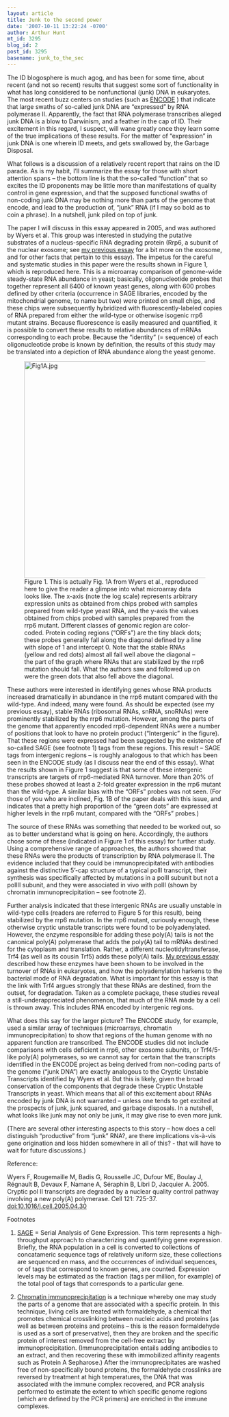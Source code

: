 ```yaml
---
layout: article
title: Junk to the second power
date: '2007-10-11 13:22:24 -0700'
author: Arthur Hunt
mt_id: 3295
blog_id: 2
post_id: 3295
basename: junk_to_the_sec
---
```

The ID blogosphere is much agog, and has been for some time, about recent (and not so recent) results that suggest some sort of functionality in what has long considered to be nonfunctional (junk) DNA in eukaryotes.  The most recent buzz centers on studies (such as [ENCODE](http://www.genome.gov/10005107) ) that indicate that large swaths of so-called junk DNA are “expressed” by RNA polymerase II.  Apparently, the fact that RNA polymerase transcribes alleged junk DNA is a blow to Darwinism, and a feather in the cap of ID.  Their excitement in this regard, I suspect, will wane greatly once they learn some of the true implications of these results.   For the matter of “expression” in junk DNA is one wherein ID meets, and gets swallowed by, the Garbage Disposal.

What follows is a discussion of a relatively recent report that rains on the ID parade.  As is my habit, I’ll summarize the essay for those with short attention spans – the bottom line is that the so-called “function” that so excites the ID proponents may be little more than manifestations of quality control in gene expression, and that the supposed functional swaths of non-coding junk DNA may be nothing more than parts of the genome that encode, and lead to the production of, “junk” RNA (if I may so bold as to coin a phrase).  In a nutshell, junk piled on top of junk.

The paper I will discuss in this essay appeared in 2005, and was authored by Wyers et al.  This group was interested in studying the putative substrates of a nucleus-specific RNA degrading protein (Rrp6, a subunit of the nuclear exosome; see [my previous essay](http://pandasthumb.org/archives/2007/10/you-have-to-spe.html#more)  for a bit more on the exosome, and for other facts that pertain to this essay).  The impetus for the careful and systematic studies in this paper were the results shown in Figure 1, which is reproduced here.  This is a microarray comparison of genome-wide steady-state RNA abundance in yeast; basically, oligonucleotide probes that together represent all 6400 of known yeast genes, along with 600 probes defined by other criteria (occurrence in SAGE libraries, encoded by the mitochondrial genome, to name but two) were printed on small chips, and these chips were subsequently hybridized with fluorescently-labeled copies of RNA prepared from either the wild-type or otherwise isogenic rrp6 mutant strains.  Because fluorescence is easily measured and quantified, it is possible to convert these results to relative abundances of mRNAs corresponding to each probe.  Because the “identity” (= sequence) of each oligonucleotide probe is known by definition, the results of this study may be translated into a depiction of RNA abundance along the yeast genome.  

<figure>
<img src="http://pandasthumb.org/archives/Fig1A.jpg" alt="Fig1A.jpg" width="600" height="506" />
<figcaption markdown="span">
Figure 1.  This is actually Fig. 1A from Wyers et al., reproduced here to give the reader a glimpse into what microarray data looks like.  The x-axis (note the log scale) represents arbitrary expression units as obtained from chips probed with samples prepared from wild-type yeast RNA, and the y-axis the values obtained from chips probed with samples prepared from the rrp6 mutant.  Different classes of genomic region are color-coded.  Protein coding regions (“ORFs”) are the tiny black dots; these probes generally fall along the diagonal defined by a line with slope of 1 and intercept 0.  Note that the stable RNAs (yellow and red dots) almost all fall well above the diagonal – the part of the graph where RNAs that are stabilized by the rrp6 mutation should fall.  What the authors saw and followed up on were the green dots that also fell above the diagonal.  

</figcaption>
</figure>

These authors were interested in identifying genes whose RNA products increased dramatically in abundance in the rrp6 mutant compared with the wild-type.  And indeed, many were found.  As should be expected (see my previous essay), stable RNAs (ribosomal RNAs, snRNA, snoRNAs) were prominently stabilized by the rrp6 mutation.  However, among the parts of the genome that apparently encoded rrp6-dependent RNAs were a number of positions that look to have no protein product (“Intergenic” in the figure).  That these regions were expressed had been suggested by the existence of so-called SAGE (see footnote 1) tags from these regions.  This result – SAGE tags from intergenic regions – is roughly analogous to that which has been seen in the ENCODE study (as I discuss near the end of this essay).  What the results shown in Figure 1 suggest is that some of these intergenic transcripts are targets of rrp6-mediated RNA turnover.  More than 20% of these probes showed at least a 2-fold greater expression in the rrp6 mutant than the wild-type.  A similar bias with the “ORFs” probes was not seen.  (For those of you who are inclined, Fig. 1B of the paper deals with this issue, and indicates that a pretty high proportion of the “green dots” are expressed at higher levels in the rrp6 mutant, compared with the “ORFs” probes.)

The source of these RNAs was something that needed to be worked out, so as to better understand what is going on here.  Accordingly, the authors chose some of these (indicated in Figure 1 of this essay) for further study.  Using a comprehensive range of approaches, the authors showed that these RNAs were the products of transcription by RNA polymerase II.  The evidence included that they could be immunoprecipitated with antibodies against the distinctive 5’-cap structure of a typical polII transcript, their synthesis was specifically affected by mutations in a polII subunit but not a polIII subunit, and they were associated in vivo with polII (shown by chromatin immunoprecipitation – see footnote 2). 

Further analysis indicated that these intergenic RNAs are usually unstable in wild-type cells (readers are referred to Figure 5 for this result), being stabilized by the rrp6 mutation.  In the rrp6 mutant, curiously enough, these otherwise cryptic unstable transcripts were found to be polyadenylated.  However, the enzyme responsible for adding these poly(A) tails is not the canonical poly(A) polymerase that adds the poly(A) tail to mRNAs destined for the cytoplasm and translation.  Rather, a different nucleotidyltransferase, Trf4 (as well as its cousin Trf5) adds these poly(A) tails.  [My previous essay](http://pandasthumb.org/archives/2007/10/you-have-to-spe.html#more) described how these enzymes have been shown to be involved in the turnover of RNAs in eukaryotes, and how the polyadenylation harkens to the bacterial mode of RNA degradation.  What is important for this essay is that the link with Trf4 argues strongly that these RNAs are destined, from the outset, for degradation.  Taken as a complete package, these studies reveal a still-underappreciated phenomenon, that much of the RNA made by a cell is thrown away.  This includes RNA encoded by intergenic regions.

What does this say for the larger picture?  The ENCODE study, for example, used a similar array of techniques (microarrays, chromatin immunoprecipitation) to show that regions of the human genome with no apparent function are transcribed.  The ENCODE studies did not include comparisons with cells deficient in rrp6, other exosome subunits, or Trf4/5-like poly(A) polymerases, so we cannot say for certain that the transcripts identified in the ENCODE project as being derived from non-coding parts of the genome (“junk DNA”) are exactly analogous to the Cryptic Unstable Transcripts identified by Wyers et al.  But this is likely, given the broad conservation of the components that degrade these Cryptic Unstable Transcripts in yeast.  Which means that all of this excitement about RNAs encoded by junk DNA is not warranted – unless one tends to get excited at the prospects of junk, junk squared, and garbage disposals.  In a nutshell, what looks like junk may not only be junk, it may give rise to even more junk.

(There are several other interesting aspects to this story – how does a cell distinguish “productive” from “junk” RNA?, are there implications vis-à-vis gene origination and loss hidden somewhere in all of this? - that will have to wait for future discussions.)

Reference: 

Wyers F, Rougemaille M, Badis G, Rousselle JC, Dufour ME, Boulay J, Régnault B, Devaux F, Namane A, Séraphin B, Libri D, Jacquier A. 2005.  Cryptic pol II transcripts are degraded by a nuclear quality control pathway involving a new poly(A) polymerase. Cell 121: 725-37. [doi:10.1016/j.cell.2005.04.30](http://dx.doi.org/10.1016/j.cell.2005.04.030) 

Footnotes

1. [SAGE](http://en.wikipedia.org/wiki/Serial_Analysis_of_Gene_Expression) = Serial Analysis of Gene Expression.  This term represents a high-throughput approach to characterizing and quantifying gene expression.  Briefly, the RNA population in a cell is converted to collections of concatameric sequence tags of relatively uniform size, these collections are sequenced en mass, and the occurrences of individual sequences, or of tags that correspond to known genes, are counted.  Expression levels may be estimated as the fraction (tags per million, for example) of the total pool of tags that corresponds to a particular gene.

2.  [Chromatin immunoprecipitation](http://en.wikipedia.org/wiki/Chromatin_immunoprecipitation) is a technique whereby one may study the parts of a genome that are associated with a specific protein.  In this technique, living cells are treated with formaldehyde, a chemical that promotes chemical crosslinking between nucleic acids and proteins (as well as between proteins and proteins – this is the reason formaldehyde is used as a sort of preservative), then they are broken and the specific protein of interest removed from the cell-free extract by immunoprecipitation.  (Immunoprecipitation entails adding antibodies to an extract, and then recovering these with immobilized affinity reagents such as Protein A Sepharose.)  After the immunoprecipitates are washed free of non-specifically bound proteins, the formaldehyde crosslinks are reversed by treatment at high temperatures, the DNA that was associated with the immune complex recovered, and PCR analysis performed to estimate the extent to which specific genome regions (which are defined by the PCR primers) are enriched in the immune complexes.
